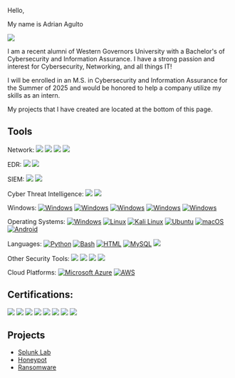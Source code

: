 Hello, 

My name is Adrian Agulto

<a href="https://www.linkedin.com/in/adrian-agulto-49286027a/"><img src="https://img.shields.io/badge/-LinkedIn-blue?logo=linkedin&logoColor=white"/></a>

I am a recent alumni of Western Governors University with a Bachelor's of Cybersecurity and Information Assurance. I have a strong passion and interest for Cybersecurity, Networking, and all things IT!

I will be enrolled in an M.S. in Cybersecurity and Information Assurance for the Summer of 2025 and would be honored to help a company utilize my skills as an intern.

My projects that I have created are located at the bottom of this page.

<h2>Tools</h2>  

Network:
<img src="https://img.shields.io/badge/-Wireshark-blue?logo=wireshark&logoColor=white"/>
<img src="https://img.shields.io/badge/-Snort-red?logo=snort&logoColor=white"/>
<img src="https://img.shields.io/badge/-Zeek-blue?logo=zeek&logoColor=white"/>
<img src="https://img.shields.io/badge/-Nmap-lightlue?logo=zeek&logoColor=white"/>

EDR:
<img src="https://img.shields.io/badge/-Wazuh-lightblue"/>
<img src="https://img.shields.io/badge/-Velociraptor-Green?"/>

SIEM:
<img src="https://img.shields.io/badge/-Splunk-black?logo=splunk"/>
<img src="https://img.shields.io/badge/-ELK_Stack-005571?logo=elastic&logoColor=white"/>


Cyber Threat Intelligence:
<img src="https://img.shields.io/badge/-ATT&CK Matrix-blue?logo=MITRE"/>
<img src="https://img.shields.io/badge/-OpenCTI-lightblue?logo=MITRE "/>


Windows:
[![Windows](https://custom-icon-badges.demolab.com/badge/Microsoft%20365-0078D6?logo=windows11&logoColor=white)](#)
[![Windows](https://custom-icon-badges.demolab.com/badge/Event%20Viewer-0078D6?logo=windows11&logoColor=white)](#)
[![Windows](https://custom-icon-badges.demolab.com/badge/Active%20Directory-0078D6?logo=windows11&logoColor=white)](#)
[![Windows](https://custom-icon-badges.demolab.com/badge/Sysinternals%20Suite-0078D6?logo=windows11&logoColor=white)](#)
[![Windows](https://custom-icon-badges.demolab.com/badge/Regedit-0078D6?logo=windows11&logoColor=white)](#)

Operating Systems:
[![Windows](https://custom-icon-badges.demolab.com/badge/Windows-0078D6?logo=windows11&logoColor=white)](#)
[![Linux](https://img.shields.io/badge/Linux-FCC624?logo=linux&logoColor=black)](#)
[![Kali Linux](https://img.shields.io/badge/Kali%20Linux-557C94?logo=kalilinux&logoColor=fff)](#)
[![Ubuntu](https://img.shields.io/badge/Ubuntu-E95420?logo=ubuntu&logoColor=white)](#)
[![macOS](https://img.shields.io/badge/macOS-000000?logo=apple&logoColor=F0F0F0)](#)
[![Android](https://img.shields.io/badge/Android-3DDC84?logo=android&logoColor=white)](#)

Languages:
[![Python](https://img.shields.io/badge/Python-3776AB?logo=python&logoColor=fff)](#)
[![Bash](https://img.shields.io/badge/Bash-4EAA25?logo=gnubash&logoColor=fff)](#)
[![HTML](https://img.shields.io/badge/HTML-%23E34F26.svg?logo=html5&logoColor=white)](#)
[![MySQL](https://img.shields.io/badge/MySQL-4479A1?logo=mysql&logoColor=fff)](#)
<img src="https://img.shields.io/badge/-SPL-black?logo=splunk"/>

Other Security Tools:
<img src="https://img.shields.io/badge/-Phishtool-blue?logo=MITRE"/>
<img src="https://img.shields.io/badge/-ANY.RUN-blue?logo=MITRE"/>
<img src="https://img.shields.io/badge/-Cuckoo-blue?logo=MITRE "/>
<img src="https://img.shields.io/badge/-Nessus-blue?logo=MITRE "/>

Cloud Platforms:
[![Microsoft Azure](https://custom-icon-badges.demolab.com/badge/Microsoft%20Azure-0089D6?logo=msazure&logoColor=white)](#)
[![AWS](https://img.shields.io/badge/AWS-%23FF9900.svg?logo=amazon-web-services&logoColor=white)](#)

<h2>Certifications:</h2>
<img src="https://img.shields.io/badge/-TryHackMe SOC Level 1-green"/>
<img src="https://img.shields.io/badge/-A+-red?logo=comptia"/> 
<img src="https://img.shields.io/badge/-Security+-red?logo=comptia"/> 
<img src="https://img.shields.io/badge/-Network+-red?logo=comptia"/> 
<img src="https://img.shields.io/badge/-CySA+-red?logo=comptia"/> 
<img src="https://img.shields.io/badge/-Pentest+-red?logo=comptia"/> 
<img src="https://img.shields.io/badge/-SSCP-darkgreen?logo=isc2"/>
<img src="https://img.shields.io/badge/-ITIL v4-darkred?logo=axelos"/>

## Projects
- <a href=https://github.com/AdrianAgulto/Splunk-Lab>Splunk Lab</a>
- <a href=https://github.com/AdrianAgulto/Honeypot>Honeypot</a>
- <a href=https://github.com/AdrianAgulto/Splunk-Lab>Ransomware</a>
